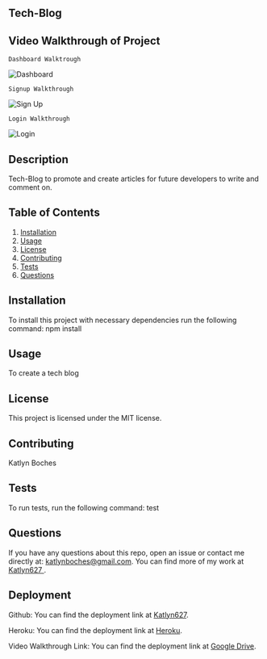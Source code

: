     
## **Tech-Blog**

## **Video Walkthrough of Project**

``` 
Dashboard Walktrough
```
![Dashboard](https://user-images.githubusercontent.com/86095070/149473161-56b1b039-d6ea-472b-87b6-e5dc71fd0ed2.gif)

```
Signup Walkthrough
```
![Sign Up](https://user-images.githubusercontent.com/86095070/149474268-d6d26f5a-de70-4470-b1a4-c3336e7b18bc.gif)

```
Login Walkthrough
```
![Login](https://user-images.githubusercontent.com/86095070/149474288-d555521d-a3fb-44a6-8cfe-93dc97804cd0.gif)


## **Description**
Tech-Blog to promote and create articles for future developers to write and comment on.

## **Table of Contents**
1. [Installation](#installation)
2. [Usage](#usage)
3. [License](#license)
4. [Contributing](#contributing)
5. [Tests](#tests)
6. [Questions](#questions)

## **Installation**
To install this project with necessary dependencies run the following command:
npm install

## **Usage**
 To create a tech blog

## **License** 
This project is licensed under the MIT license.

## **Contributing**
 Katlyn Boches

## **Tests**
To run tests, run the following command:
test

## **Questions**
If you have any questions about this repo, open an issue or contact me directly at: [katlynboches@gmail.com](mailto:katlynboches@gmail.com). You can find more of my work at [Katlyn627	](https://www.github.com/Katlyn627	).

## **Deployment** 

Github: You can find the deployment link at [Katlyn627](https://www.github.com/Katlyn627).

Heroku: You can find the deployment link at [Heroku](https://katlyns-tech-blog.herokuapp.com/).

Video Walkthrough Link: You can find the deployment link at [Google Drive](https://drive.google.com/drive/folders/1YTcT_uTibPsxeVpMMvD1d5jCKTsFytb3?usp=sharing).